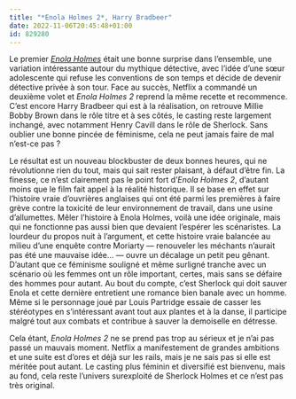 ```yaml
---
title: "*Enola Holmes 2*, Harry Bradbeer"
date: 2022-11-06T20:45:48+01:00
id: 829280 
---
```


Le premier [*Enola Holmes*](https://voiretmanger.fr/enola-holmes-bradbeer/) était une bonne surprise dans l’ensemble, une variation intéressante autour du mythique détective, avec l’idée d’une sœur adolescente qui refuse les conventions de son temps et décide de devenir détective privée à son tour. Face au succès, Netflix a commandé un deuxième volet et *Enola Holmes 2* reprend la même recette et recommence. C’est encore Harry Bradbeer qui est à la réalisation, on retrouve Millie Bobby Brown dans le rôle titre et à ses côtés, le casting reste largement inchangé, avec notamment Henry Cavill dans le rôle de Sherlock. Sans oublier une bonne pincée de féminisme, cela ne peut jamais faire de mal n’est-ce pas ?

Le résultat est un nouveau blockbuster de deux bonnes heures, qui ne révolutionne rien du tout, mais qui sait rester plaisant, à défaut d’être fin. La finesse, ce n’est clairement pas le point fort d’*Enola Holmes 2*, d’autant moins que le film fait appel à la réalité historique. Il se base en effet sur l’histoire vraie d’ouvrières anglaises qui ont été parmi les premières à faire grève contre la toxicité de leur environnement de travail, dans une usine d’allumettes. Mêler l’histoire à Enola Holmes, voilà une idée originale, mais qui ne fonctionne pas aussi bien que devaient l’espérer les scénaristes. La lourdeur du propos nuit à l’argument, et cette histoire vraie balancée au milieu d’une enquête contre Moriarty — renouveler les méchants n’aurait pas été une mauvaise idée… — ouvre un décalage un petit peu gênant. D’autant que ce féminisme souligné et même surligné tranche avec un scénario où les femmes ont un rôle important, certes, mais sans se défaire des hommes pour autant. Au bout du compte, c’est Sherlock qui doit sauver Enola et cette dernière entretient une romance bien banale avec un homme. Même si le personnage joué par Louis Partridge essaie de casser les stéréotypes en s’intéressant avant tout aux plantes et à la danse, il participe malgré tout aux combats et contribue à sauver la demoiselle en détresse.

Cela étant, *Enola Holmes 2* ne se prend pas trop au sérieux et je n’ai pas passé un mauvais moment. Netflix a manifestement de grandes ambitions et une suite est d’ores et déjà sur les rails, mais je ne sais pas si elle est méritée pout autant. Le casting plus féminin et diversifié est bienvenu, mais au fond, cela reste l’univers surexploité de Sherlock Holmes et ce n’est pas très original.
